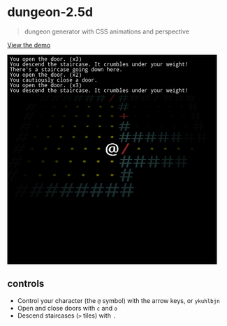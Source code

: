 # dungeon-2.5d
> dungeon generator with CSS animations and perspective

[View the demo][demo]

[![screenshot][screenshot]][demo]

## controls
* Control your character (the `@` symbol) with the arrow keys, or `ykuhlbjn`
* Open and close doors with `c` and `o`
* Descend staircases (`>` tiles) with `.`

[demo]: http://semibran.github.io/dungeon-2.5d
[screenshot]: ./dungeon-2.5d.png

